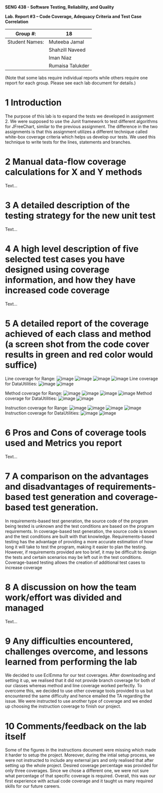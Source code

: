 **SENG 438 - Software Testing, Reliability, and Quality**

**Lab. Report #3 – Code Coverage, Adequacy Criteria and Test Case Correlation**

| Group \#:       | 18 |
|-----------------|---|
| Student Names:  |  Muteeba Jamal |
|                 |  Shahzill Naveed |
|                 |  Iman Niaz |
|                 |  Rumaisa Talukder |

(Note that some labs require individual reports while others require one report
for each group. Please see each lab document for details.)

# 1 Introduction

The purpose of this lab is to expand the tests we developed in assignment 2. We were supposed to use the Junit framework to test different algorithms for JFreeChart, similar to the previous assignment. The difference in the two assignments is that this assignment utilizes a different technique called white-box coverage criteria which helps us develop our tests. We used this technique to write tests for the lines, statements and branches.

# 2 Manual data-flow coverage calculations for X and Y methods

Text…

# 3 A detailed description of the testing strategy for the new unit test

Text…

# 4 A high level description of five selected test cases you have designed using coverage information, and how they have increased code coverage

Text…

# 5 A detailed report of the coverage achieved of each class and method (a screen shot from the code cover results in green and red color would suffice)

Line coverage for Range:
![image](https://user-images.githubusercontent.com/101993148/222327588-1b586def-2b06-4583-9796-44d92224d225.png)
![image](https://user-images.githubusercontent.com/101993148/222327671-01572a39-9ae9-4b05-8b03-dd3e09b16b81.png)
![image](https://user-images.githubusercontent.com/101993148/222327703-f1439481-f325-45ae-920e-37f3a8c868e2.png)
![image](https://user-images.githubusercontent.com/101993148/222327724-061f333d-fffd-472b-9b23-f32093701e17.png)
Line coverage for DataUtilities:
![image](https://user-images.githubusercontent.com/101993148/222327781-25461c93-ca7c-4640-8e3b-ed33628c91ea.png)
![image](https://user-images.githubusercontent.com/101993148/222327808-43ffec61-6b26-4f2d-a8d2-01839f873c07.png)

Method coverage for Range:
![image](https://user-images.githubusercontent.com/101993148/222327876-9dea5109-eb94-4860-925c-c61b36aaa65e.png)
![image](https://user-images.githubusercontent.com/101993148/222327901-f00d8d12-cb6f-4b56-a2bc-ecfc6cd9ea90.png)
![image](https://user-images.githubusercontent.com/101993148/222327916-b8d5f842-82cf-4cfc-a214-1ca8ce89f128.png)
![image](https://user-images.githubusercontent.com/101993148/222327930-09c09f3d-159a-4c9a-a673-61096f08c830.png)
Method coverage for DataUtilities:
![image](https://user-images.githubusercontent.com/101993148/222327972-6a786e12-96f2-4b00-ace6-5486015c519b.png)
![image](https://user-images.githubusercontent.com/101993148/222327985-759afa87-9618-4f65-99bd-1aa8506192b5.png)

Instruction coverage for Range:
![image](https://user-images.githubusercontent.com/101993148/222328080-81e5d5f8-88e1-4f48-a29d-2db14dc6aee1.png)
![image](https://user-images.githubusercontent.com/101993148/222328095-f78b8574-27e6-4c8d-8d86-7b0b6e4f9094.png)
![image](https://user-images.githubusercontent.com/101993148/222328112-55b912a3-a18e-457b-8d47-ee65b80bbcab.png)
![image](https://user-images.githubusercontent.com/101993148/222328125-b9886bbf-df29-433e-bf22-088a94f14dec.png)
Instruction coverage for DataUtilities:
![image](https://user-images.githubusercontent.com/101993148/222328232-5abe8401-2dee-4222-9a32-170c4e9564db.png)
![image](https://user-images.githubusercontent.com/101993148/222328298-1b774320-a737-47e7-8a38-88f573593b90.png)



# 6 Pros and Cons of coverage tools used and Metrics you report

Text…

# 7 A comparison on the advantages and disadvantages of requirements-based test generation and coverage-based test generation.

In requirements-based test generation, the source code of the program being tested is unknown and the test conditions are based on the program requirements. In coverage-based test generation, the source code is known and the test conditions are built with that knowledge.
Requirements-based testing has the advantage of providing a more accurate estimation of how long it will take to test the program, making it easier to plan the testing. However, if requirements provided are too brief, it may be difficult to design the tests and certain scenarios may be left out in the test conditions.
Coverage-based testing allows the creation of additional test cases to increase coverage

# 8 A discussion on how the team work/effort was divided and managed

Text…

# 9 Any difficulties encountered, challenges overcome, and lessons learned from performing the lab

We decided to use EclEmma for our test coverages. After downloading and setting it up, we realised that it did not provide branch coverage for both of our classes whereas method and line coverage worked perfectly. To overcome this, we decided to use other coverage tools provided to us but encountered the same difficulty and hence emailed the TA regarding the issue. We were instructed to use another type of coverage and we ended up choosing the instruction coverage to finish our project. 

# 10 Comments/feedback on the lab itself

Some of the figures in the instructions document were missing which made it harder to setup the project. Moreover, during the intial setup process, we were not instructed to include any external jars and only realised that after setting up the whole project. Desired coverage percentage was provided for only three coverages. Since we chose a different one, we were not sure what percentage of that specific coverage is required. Overall, this was our first experience with actual code coverage and it taught us many required skills for our future careers. 
